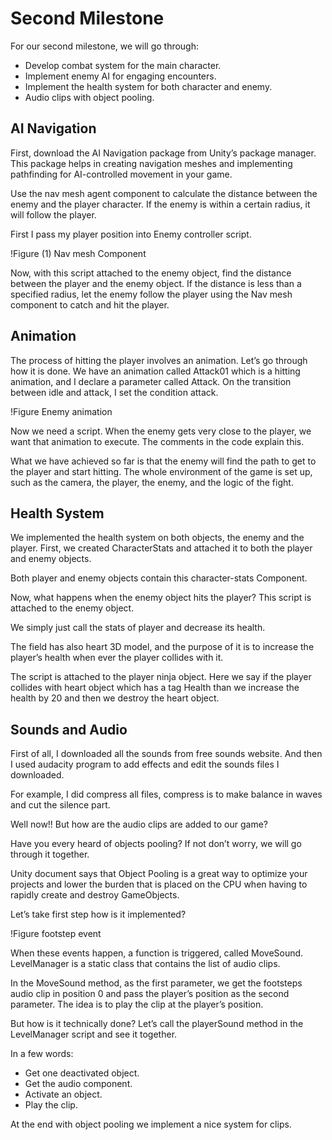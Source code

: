 # Second Milestone

For our second milestone, we will go through:

- Develop combat system for the main character.
- Implement enemy AI for engaging encounters.
- Implement the health system for both character and enemy.
- Audio clips with object pooling.

## AI Navigation

First, download the AI Navigation package from Unity’s package manager. This package helps in creating navigation meshes and implementing pathfinding for AI-controlled movement in your game.

Use the nav mesh agent component to calculate the distance between the enemy and the player character. If the enemy is within a certain radius, it will follow the player.

First I pass my player position into Enemy controller script.

!Figure (1) Nav mesh Component

Now, with this script attached to the enemy object, find the distance between the player and the enemy object. If the distance is less than a specified radius, let the enemy follow the player using the Nav mesh component to catch and hit the player.

## Animation

The process of hitting the player involves an animation. Let’s go through how it is done. We have an animation called Attack01 which is a hitting animation, and I declare a parameter called Attack. On the transition between idle and attack, I set the condition attack.

!Figure Enemy animation

Now we need a script. When the enemy gets very close to the player, we want that animation to execute. The comments in the code explain this.

What we have achieved so far is that the enemy will find the path to get to the player and start hitting. The whole environment of the game is set up, such as the camera, the player, the enemy, and the logic of the fight.

## Health System

We implemented the health system on both objects, the enemy and the player. First, we created CharacterStats and attached it to both the player and enemy objects.

Both player and enemy objects contain this character-stats Component.

Now, what happens when the enemy object hits the player? This script is attached to the enemy object.

We simply just call the stats of player and decrease its health.

The field has also heart 3D model, and the purpose of it is to increase the player’s health when ever the player collides with it.

The script is attached to the player ninja object. Here we say if the player collides with heart object which has a tag Health than we increase the health by 20 and then we destroy the heart object.

## Sounds and Audio

First of all, I downloaded all the sounds from free sounds website. And then I used audacity program to add effects and edit the sounds files I downloaded.

For example, I did compress all files, compress is to make balance in waves and cut the silence part.

Well now!! But how are the audio clips are added to our game?

Have you every heard of objects pooling? If not don’t worry, we will go through it together.

Unity document says that Object Pooling is a great way to optimize your projects and lower the burden that is placed on the CPU when having to rapidly create and destroy GameObjects.

Let’s take first step how is it implemented?

!Figure footstep event

When these events happen, a function is triggered, called MoveSound. LevelManager is a static class that contains the list of audio clips.

In the MoveSound method, as the first parameter, we get the footsteps audio clip in position 0 and pass the player’s position as the second parameter. The idea is to play the clip at the player’s position.

But how is it technically done? Let’s call the playerSound method in the LevelManager script and see it together.

In a few words:

- Get one deactivated object.
- Get the audio component.
- Activate an object.
- Play the clip.

At the end with object pooling we implement a nice system for clips.
